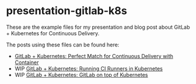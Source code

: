 # presentation-gitlab-k8s
These are the example files for my presentation and blog post about GitLab + Kubernetes for Continuous Delivery.

The posts using these files can be found here:
* [GitLab + Kubernetes: Perfect Match for Continuous Delivery with Container](https://edenmal.net/2017/07/05/GitLab-Kubernetes-Perfect-Match-for-Continuous-Delivery-with-Container/)
* WIP [GitLab + Kubernetes: Running CI Runners in Kubernetes](https://edenmal.net/2017/07/05/GitLab-Kubernetes-Running-CI-Runners-in-Kubernetes/)
* WIP [GitLab + Kubernetes: GitLab on top of Kubernetes](#)
